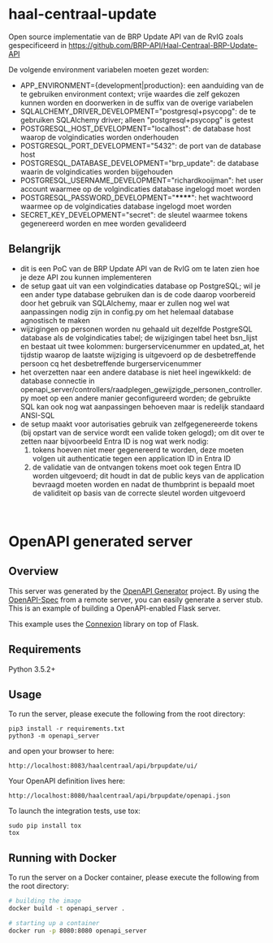 # haal-centraal-update

Open source implementatie van de BRP Update API van de RvIG zoals gespecificeerd in https://github.com/BRP-API/Haal-Centraal-BRP-Update-API

De volgende environment variabelen moeten gezet worden:

- APP_ENVIRONMENT={development|production}: een aanduiding van de te gebruiken environment context; vrije waardes die zelf gekozen kunnen worden en doorwerken in de suffix van de overige variabelen
- SQLALCHEMY_DRIVER_DEVELOPMENT="postgresql+psycopg": de te gebruiken SQLAlchemy driver; alleen "postgresql+psycopg" is getest
- POSTGRESQL_HOST_DEVELOPMENT="localhost": de database host waarop de volgindicaties worden onderhouden
- POSTGRESQL_PORT_DEVELOPMENT="5432": de port van de database host
- POSTGRESQL_DATABASE_DEVELOPMENT="brp_update": de database waarin de volgindicaties worden bijgehouden
- POSTGRESQL_USERNAME_DEVELOPMENT="richardkooijman": het user account waarmee op de volgindicaties database ingelogd moet worden
- POSTGRESQL_PASSWORD_DEVELOPMENT="**\*\*\*\***": het wachtwoord waarmee op de volgindicaties database ingelogd moet worden
- SECRET_KEY_DEVELOPMENT="secret": de sleutel waarmee tokens gegenereerd worden en mee worden gevalideerd

## Belangrijk

- dit is een PoC van de BRP Update API van de RvIG om te laten zien hoe je deze API zou kunnen implementeren
- de setup gaat uit van een volgindicaties database op PostgreSQL; wil je een ander type database gebruiken dan is de code daarop voorbereid door het gebruik van SQLAlchemy, maar er zullen nog wel wat aanpassingen nodig zijn in config.py om het helemaal database agnostisch te maken
- wijzigingen op personen worden nu gehaald uit dezelfde PostgreSQL database als de volgindicaties tabel; de wijzigingen tabel heet bsn_lijst en bestaat uit twee kolommen: burgerservicenummer en updated_at, het tijdstip waarop de laatste wijziging is uitgevoerd op de desbetreffende persoon cq het desbetreffende burgerservicenummer
- het overzetten naar een andere database is niet heel ingewikkeld: de database connectie in openapi_server/controllers/raadplegen_gewijzigde_personen_controller.py moet op een andere manier geconfigureerd worden; de gebruikte SQL kan ook nog wat aanpassingen behoeven maar is redelijk standaard ANSI-SQL
- de setup maakt voor autorisaties gebruik van zelfgegenereerde tokens (bij opstart van de service wordt een valide token gelogd); om dit over te zetten naar bijvoorbeeld Entra ID is nog wat werk nodig:
  1. tokens hoeven niet meer gegenereerd te worden, deze moeten volgen uit authenticatie tegen een application ID in Entra ID
  2. de validatie van de ontvangen tokens moet ook tegen Entra ID worden uitgevoerd; dit houdt in dat de public keys van de application bevraagd moeten worden en nadat de thumbprint is bepaald moet de validiteit op basis van de correcte sleutel worden uitgevoerd

<br/>

# OpenAPI generated server

## Overview

This server was generated by the [OpenAPI Generator](https://openapi-generator.tech) project. By using the
[OpenAPI-Spec](https://openapis.org) from a remote server, you can easily generate a server stub. This
is an example of building a OpenAPI-enabled Flask server.

This example uses the [Connexion](https://github.com/zalando/connexion) library on top of Flask.

## Requirements

Python 3.5.2+

## Usage

To run the server, please execute the following from the root directory:

```
pip3 install -r requirements.txt
python3 -m openapi_server
```

and open your browser to here:

```
http://localhost:8083/haalcentraal/api/brpupdate/ui/
```

Your OpenAPI definition lives here:

```
http://localhost:8080/haalcentraal/api/brpupdate/openapi.json
```

To launch the integration tests, use tox:

```
sudo pip install tox
tox
```

## Running with Docker

To run the server on a Docker container, please execute the following from the root directory:

```bash
# building the image
docker build -t openapi_server .

# starting up a container
docker run -p 8080:8080 openapi_server
```
